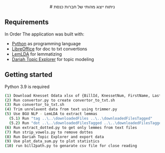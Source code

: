 <div align="center">
# ניתוח ייצוג מהותי של חברות כנסת
</div>

## Requirements
In Order The application was built with:
- [Python](https://www.python.org/) as programming language
- [LibreOffice](https://www.libreoffice.org/) for doc to txt convertions
- [LemLDA](https://www.cs.bgu.ac.il/~elhadad/nlpproj/LDAforHebrew.html) for lemmatizing
- [Dariah Topic Explorer](https://dariah-de.github.io/TopicsExplorer/) for topic modeling

## Getting started
Python 3.9 is required

```bash
(1) Download Knesset Odata xlsx of {BillId, KnessetNum, FirstName, LastName, Gender, PathForFile}
(2) Run convertor.py to create convertor_to_txt.sh
(3) Run convertor_to_txt.sh
(4) Trim unrelavent data from text using trimmer.py
(5) Use BGU NLP - LemLDA to extract lemmas
  (5.1) Run "tag ..\..\downloadedFiles ..\..\downloadedFilesTagged"
  (5.2) Run "dot ..\..\downloadedFilesTagged ..\..\downloadedFilesTaggedDotted -lemma"
(6) Run extract_dotted.py to get only lemmes from text files
(7) Run strip_vowels.py to remove dottes
(8) Run Dariah Topic Explorer and export data
(9) Use plot_data_sum.py to plot statistics
(10) run bill2path.py to genarate csv file for close reading
```
